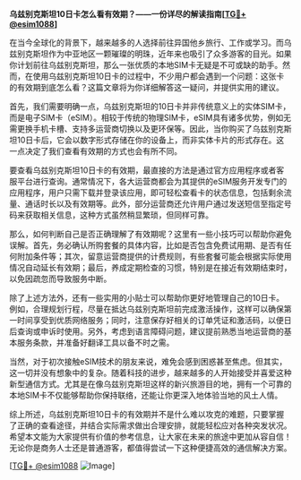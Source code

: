 **乌兹别克斯坦10日卡怎么看有效期？——一份详尽的解读指南[[TG💪+ @esim1088](https://t.me/s/esim1088)]**

在当今全球化的背景下，越来越多的人选择前往异国他乡旅行、工作或学习。而乌兹别克斯坦作为中亚地区一颗璀璨的明珠，近年来也吸引了众多游客的目光。如果你计划前往乌兹别克斯坦，那么一张优质的本地SIM卡无疑是不可或缺的助手。然而，在使用乌兹别克斯坦10日卡的过程中，不少用户都会遇到一个问题：这张卡的有效期到底怎么看？这篇文章将为你详细解答这一疑问，并提供实用的建议。

首先，我们需要明确一点，乌兹别克斯坦的10日卡并非传统意义上的实体SIM卡，而是电子SIM卡（eSIM）。相较于传统的物理SIM卡，eSIM具有诸多优势，例如无需更换手机卡槽、支持多运营商切换以及更环保等。因此，当你购买了乌兹别克斯坦10日卡后，它会以数字形式存储在你的设备上，而非实体卡片的形式存在。这一点决定了我们查看有效期的方式也会有所不同。

要查看乌兹别克斯坦10日卡的有效期，最直接的方法是通过官方应用程序或者客服平台进行查询。通常情况下，各大运营商都会为其提供的eSIM服务开发专门的应用程序，用户只需下载并登录该应用，即可轻松查看卡的状态信息，包括剩余流量、通话时长以及有效期等。此外，部分运营商还允许用户通过发送短信至指定号码来获取相关信息，这种方式虽然稍显繁琐，但同样可靠。

那么，如何判断自己是否正确理解了有效期呢？这里有一些小技巧可以帮助你避免误解。首先，务必确认所购套餐的具体内容，比如是否包含免费试用期、是否有任何附加条件等；其次，留意运营商提供的计费规则，有些套餐可能会根据实际使用情况自动延长有效期；最后，养成定期检查的习惯，特别是在接近有效期结束时，以免因疏忽而导致服务中断。

除了上述方法外，还有一些实用的小贴士可以帮助你更好地管理自己的10日卡。例如，合理规划行程，尽量在抵达乌兹别克斯坦前完成激活操作，这样可以确保第一时间享受到优质网络服务；同时，注意保存好相关的订单凭证和激活码，以便日后查询或申诉时使用。另外，考虑到语言障碍问题，建议提前熟悉当地运营商的基本服务条款，并准备好翻译工具以备不时之需。

当然，对于初次接触eSIM技术的朋友来说，难免会感到困惑甚至焦虑。但其实，这一切并没有想象中的复杂。随着科技的进步，越来越多的人开始接受并喜爱这种新型通信方式。尤其是在像乌兹别克斯坦这样的新兴旅游目的地，拥有一个可靠的本地SIM卡不仅能够帮助你保持联络，还能让你更深入地体验当地的风土人情。

综上所述，乌兹别克斯坦10日卡的有效期并不是什么难以攻克的难题，只要掌握了正确的查看途径，并结合实际需求做出合理安排，就能轻松应对各种突发状况。希望本文能为大家提供有价值的参考信息，让大家在未来的旅途中更加从容自信！无论你是商务人士还是普通游客，都值得尝试一下这种便捷高效的通信解决方案。

[[TG💪+ @esim1088](https://t.me/s/esim1088) ![Image](https://i.postimg.cc/4NQfJmqS/Snipaste-2025-05-13-00-14-12.png)]